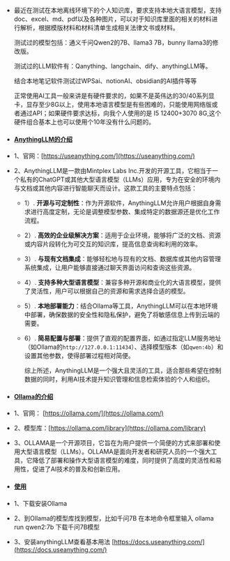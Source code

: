 - 最近在测试在本地离线环境下的个人知识库，要求支持本地大语言模型，支持doc、excel、md、pdf以及各种图片，可以对于知识库里面的相关的材料进行解析，根据模版材料和材料清单生成相关法律文书或材料。
  
  测试过的模型包括：通义千问Qwen2的7B、llama3 7B，bunny llama3的修改版。
  
  测试过的LLM软件有：Qanything、langchain、dify、anythingLLM等。
  
  结合本地笔记软件测试过WPSai、notionAI、obsidian的AI插件等等
  
  正常使用AI工具一般来讲是有硬件要求的，如果不是英伟达的30/40系列显卡，显存至少8G以上，使用本地语言模型是有些困难的，只能使用网络版或者通过API；如果硬件要求达标，向我个人使用的是 I5 12400+3070 8G,这个硬件组合基本上也可以使用个10年没有什么问题的。
- #### [AnythingLLM的介绍](https://www.ibiji.cn/#/home/ai-ad?id=anythingllm%e7%9a%84%e4%bb%8b%e7%bb%8d)
- 1、官网：[https://useanything.com/](https://useanything.com/)
- 2、AnythingLLM是一款由Mintplex Labs Inc.开发的开源工具，它相当于一个私有的ChatGPT或其他大型语言模型（LLMs）应用，专为在安全的环境内与文档或其他内容进行智能聊天而设计。这款工具的主要特点包括：
	- 1）. **开源与可定制性**：作为开源软件，AnythingLLM允许用户根据自身需求进行高度定制，无论是调整模型参数、集成特定的数据源还是优化工作流程。
	- 2）. **高效的企业级解决方案**：适用于企业环境，能够将广泛的文档、资源或内容片段转化为可交互的知识库，提高信息查询和利用的效率。
	- 3）. **与现有文档集成**：能够轻松地与现有的文档、数据库或其他内容管理系统集成，让用户能够直接通过聊天界面访问和查询这些资源。
	- 4）. **支持多种大型语言模型**：兼容多种开源和商业化的大语言模型，提供了灵活性，用户可以根据自己的资源和需求选择合适的模型。
	- 5）. **本地部署能力**：结合Ollama等工具，AnythingLLM可以在本地环境中部署，确保数据的安全性和隐私保护，避免了将敏感信息上传到云端的需要。
	- 6）. **简易配置与部署**：提供了直观的配置界面，如通过指定LLM服务地址（如Ollama的`http://127.0.0.1:11434`）、选择模型版本（如`qwen:4b`）和设置其他参数，使得部署过程相对简便。
	  
	  综上所述，AnythingLLM是一个强大且灵活的工具，适合那些希望在控制数据的同时，利用AI技术提升知识管理和信息检索体验的个人和组织。
- #### [Ollama的介绍](https://www.ibiji.cn/#/home/ai-ad?id=ollama%e7%9a%84%e4%bb%8b%e7%bb%8d)
- 1、官网： [https://ollama.com/](https://ollama.com/)
- 2、模型库：[https://ollama.com/library](https://ollama.com/library)
- 3、OLLAMA是一个开源项目，它旨在为用户提供一个简便的方式来部署和使用大型语言模型（LLMs）。OLLAMA是面向开发者和研究人员的一个强大工具，它降低了部署和操作大型语言模型的难度，同时提供了高度的灵活性和易用性，促进了AI技术的普及和创新应用。
- #### [使用](https://www.ibiji.cn/#/home/ai-ad?id=%e4%bd%bf%e7%94%a8)
- 1、下载安装Ollama
- 2、到Ollama的模型库找到模型，比如千问7B 在本地命令框里输入 ollama run qwen2:7b 下载千问7B模型
- 3、安装anythingLLM查看基本用法 [https://docs.useanything.com/](https://docs.useanything.com/)